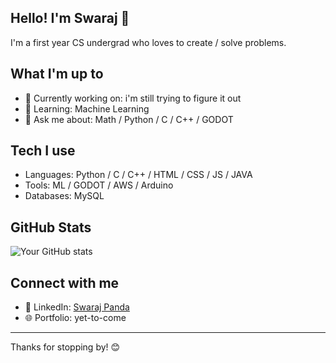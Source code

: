 ## Hello! I'm Swaraj 👋

I'm a first year CS undergrad who loves to create / solve problems.

## What I'm up to
- 🔭 Currently working on: i'm still trying to figure it out
- 🌱 Learning: Machine Learning
- 💬 Ask me about: Math / Python / C / C++ / GODOT

## Tech I use
- Languages: Python / C / C++ / HTML / CSS / JS / JAVA
- Tools: ML / GODOT / AWS / Arduino
- Databases: MySQL

## GitHub Stats
![Your GitHub stats](https://github-readme-stats.vercel.app/api?username=SwarajFr&show_icons=true)

## Connect with me
- 💼 LinkedIn: [Swaraj Panda](https://www.linkedin.com/in/swarajxpanda/)
- 🌐 Portfolio: yet-to-come

---
Thanks for stopping by! 😊

